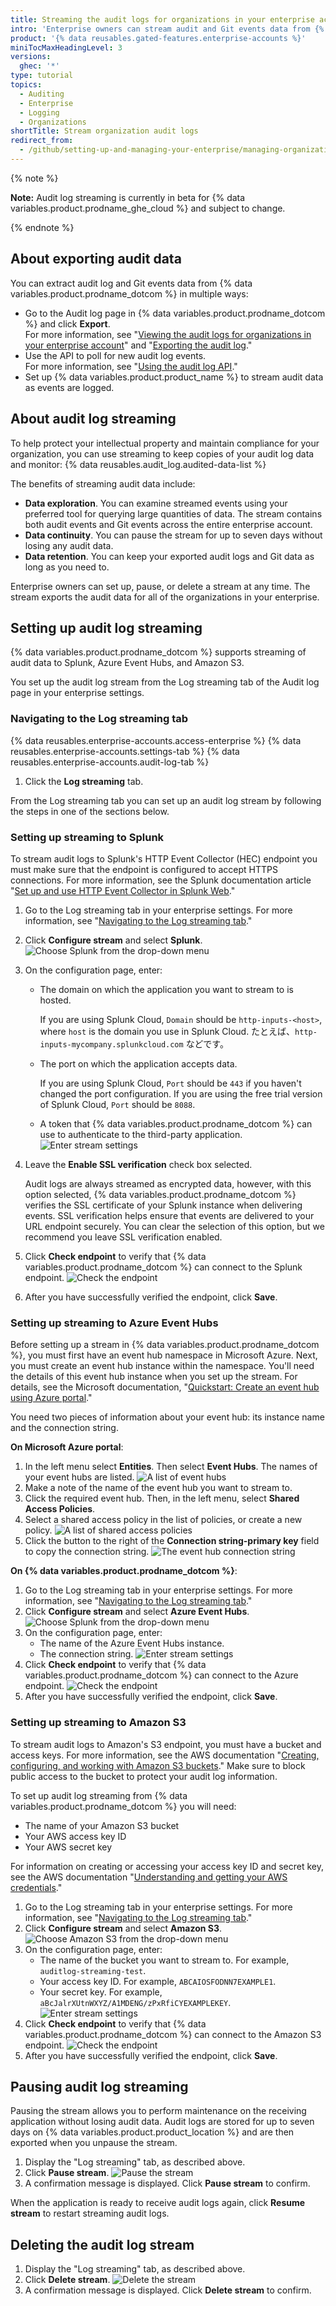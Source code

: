```yaml
---
title: Streaming the audit logs for organizations in your enterprise account
intro: 'Enterprise owners can stream audit and Git events data from {% data variables.product.prodname_dotcom %} to an external data management system.'
product: '{% data reusables.gated-features.enterprise-accounts %}'
miniTocMaxHeadingLevel: 3
versions:
  ghec: '*'
type: tutorial
topics:
  - Auditing
  - Enterprise
  - Logging
  - Organizations
shortTitle: Stream organization audit logs
redirect_from:
  - /github/setting-up-and-managing-your-enterprise/managing-organizations-in-your-enterprise-account/streaming-the-audit-logs-for-organizations-in-your-enterprise-account
---
```


{% note %}

**Note:** Audit log streaming is currently in beta for {% data variables.product.prodname_ghe_cloud %} and subject to change.

{% endnote %}

## About exporting audit data

You can extract audit log and Git events data from {% data variables.product.prodname_dotcom %} in multiple ways:

* Go to the Audit log page in {% data variables.product.prodname_dotcom %} and click **Export**. <br/> For more information, see "[Viewing the audit logs for organizations in your enterprise account](/github/setting-up-and-managing-your-enterprise/managing-organizations-in-your-enterprise-account/viewing-the-audit-logs-for-organizations-in-your-enterprise-account)" and "[Exporting the audit log](/organizations/keeping-your-organization-secure/reviewing-the-audit-log-for-your-organization#exporting-the-audit-log)."
* Use the API to poll for new audit log events. <br/> For more information, see "[Using the audit log API](/organizations/keeping-your-organization-secure/reviewing-the-audit-log-for-your-organization#using-the-audit-log-api)."
* Set up {% data variables.product.product_name %} to stream audit data as events are logged.

## About audit log streaming

To help protect your intellectual property and maintain compliance for your organization, you can use streaming to keep copies of your audit log data and monitor:
{% data reusables.audit_log.audited-data-list %}

The benefits of streaming audit data include:

* **Data exploration**. You can examine streamed events using your preferred tool for querying large quantities of data. The stream contains both audit events and Git events across the entire enterprise account.
* **Data continuity**. You can pause the stream for up to seven days without losing any audit data.
* **Data retention**. You can keep your exported audit logs and Git data as long as you need to.

Enterprise owners can set up, pause, or delete a stream at any time. The stream exports the audit data for all of the organizations in your enterprise.

## Setting up audit log streaming

{% data variables.product.prodname_dotcom %} supports streaming of audit data to Splunk, Azure Event Hubs, and Amazon S3.

You set up the audit log stream from the Log streaming tab of the Audit log page in your enterprise settings.

### Navigating to the Log streaming tab

{% data reusables.enterprise-accounts.access-enterprise %}
{% data reusables.enterprise-accounts.settings-tab %}
{% data reusables.enterprise-accounts.audit-log-tab %}
1. Click the **Log streaming** tab.

From the Log streaming tab you can set up an audit log stream by following the steps in one of the sections below.

### Setting up streaming to Splunk

To stream audit logs to Splunk's HTTP Event Collector (HEC) endpoint you must make sure that the endpoint is configured to accept HTTPS connections. For more information, see the Splunk documentation article "[Set up and use HTTP Event Collector in Splunk Web](https://docs.splunk.com/Documentation/Splunk/latest/Data/UsetheHTTPEventCollector)."

1. Go to the Log streaming tab in your enterprise settings. For more information, see "[Navigating to the Log streaming tab](#navigating-to-the-log-streaming-tab)."
1. Click **Configure stream** and select **Splunk**. ![Choose Splunk from the drop-down menu](/assets/images/help/enterprises/audit-stream-choice-splunk.png)
1. On the configuration page, enter:
   * The domain on which the application you want to stream to is hosted.

     If you are using Splunk Cloud, `Domain` should be `http-inputs-<host>`, where `host` is the domain you use in Splunk Cloud. たとえば、`http-inputs-mycompany.splunkcloud.com` などです。

   * The port on which the application accepts data.<br>

     If you are using Splunk Cloud, `Port` should be `443` if you haven't changed the port configuration. If you are using the free trial version of Splunk Cloud, `Port` should be `8088`.

   * A token that {% data variables.product.prodname_dotcom %} can use to authenticate to the third-party application. ![Enter stream settings](/assets/images/help/enterprises/audit-stream-add-splunk.png)

1. Leave the **Enable SSL verification** check box selected.

    Audit logs are always streamed as encrypted data, however, with this option selected, {% data variables.product.prodname_dotcom %} verifies the SSL certificate of your Splunk instance when delivering events. SSL verification helps ensure that events are delivered to your URL endpoint securely. You can clear the selection of this option, but we recommend you leave SSL verification enabled.
1. Click **Check endpoint** to verify that {% data variables.product.prodname_dotcom %} can connect to the Splunk endpoint. ![Check the endpoint](/assets/images/help/enterprises/audit-stream-check-splunk.png)
1. After you have successfully verified the endpoint, click **Save**.

### Setting up streaming to Azure Event Hubs

Before setting up a stream in {% data variables.product.prodname_dotcom %}, you must first have an event hub namespace in Microsoft Azure. Next, you must create an event hub instance within the namespace. You'll need the details of this event hub instance when you set up the stream. For details, see the Microsoft documentation, "[Quickstart: Create an event hub using Azure portal](https://docs.microsoft.com/en-us/azure/event-hubs/event-hubs-create)."

You need two pieces of information about your event hub: its instance name and the connection string.

**On Microsoft Azure portal**:
1. In the left menu select **Entities**. Then select **Event Hubs**. The names of your event hubs are listed. ![A list of event hubs](/assets/images/help/enterprises/azure-event-hubs-list.png)
1. Make a note of the name of the event hub you want to stream to.
1. Click the required event hub. Then, in the left menu, select **Shared Access Policies**.
1. Select a shared access policy in the list of policies, or create a new policy. ![A list of shared access policies](/assets/images/help/enterprises/azure-shared-access-policies.png)
1. Click the button to the right of the **Connection string-primary key** field to copy the connection string. ![The event hub connection string](/assets/images/help/enterprises/azure-connection-string.png)

**On {% data variables.product.prodname_dotcom %}**:
1. Go to the Log streaming tab in your enterprise settings. For more information, see "[Navigating to the Log streaming tab](#navigating-to-the-log-streaming-tab)."
1. Click **Configure stream** and select **Azure Event Hubs**. ![Choose Splunk from the drop-down menu](/assets/images/help/enterprises/audit-stream-choice-azure.png)
1. On the configuration page, enter:
   * The name of the Azure Event Hubs instance.
   * The connection string. ![Enter stream settings](/assets/images/help/enterprises/audit-stream-add-azure.png)
1. Click **Check endpoint** to verify that {% data variables.product.prodname_dotcom %} can connect to the Azure endpoint. ![Check the endpoint](/assets/images/help/enterprises/audit-stream-check.png)
1. After you have successfully verified the endpoint, click **Save**.

### Setting up streaming to Amazon S3

To stream audit logs to Amazon's S3 endpoint, you must have a bucket and access keys. For more information, see the AWS documentation "[Creating, configuring, and working with Amazon S3 buckets](https://docs.aws.amazon.com/AmazonS3/latest/userguide/creating-buckets-s3.html)." Make sure to block public access to the bucket to protect your audit log information.

To set up audit log streaming from {% data variables.product.prodname_dotcom %} you will need:
* The name of your Amazon S3 bucket
* Your AWS access key ID
* Your AWS secret key

For information on creating or accessing your access key ID and secret key, see the AWS documentation "[Understanding and getting your AWS credentials](https://docs.aws.amazon.com/general/latest/gr/aws-sec-cred-types.html)."

1. Go to the Log streaming tab in your enterprise settings. For more information, see "[Navigating to the Log streaming tab](#navigating-to-the-log-streaming-tab)."
1. Click **Configure stream** and select **Amazon S3**. ![Choose Amazon S3 from the drop-down menu](/assets/images/help/enterprises/audit-stream-choice-s3.png)
1. On the configuration page, enter:
   * The name of the bucket you want to stream to. For example, `auditlog-streaming-test`.
   * Your access key ID. For example, `ABCAIOSFODNN7EXAMPLE1`.
   * Your secret key. For example, `aBcJalrXUtnWXYZ/A1MDENG/zPxRfiCYEXAMPLEKEY`. ![Enter stream settings](/assets/images/help/enterprises/audit-stream-add-s3.png)
1. Click **Check endpoint** to verify that {% data variables.product.prodname_dotcom %} can connect to the Amazon S3 endpoint. ![Check the endpoint](/assets/images/help/enterprises/audit-stream-check.png)
1. After you have successfully verified the endpoint, click **Save**.

## Pausing audit log streaming

Pausing the stream allows you to perform maintenance on the receiving application without losing audit data. Audit logs are stored for up to seven days on {% data variables.product.product_location %} and are then exported when you unpause the stream.

1. Display the "Log streaming" tab, as described above.
1. Click **Pause stream**. ![Pause the stream](/assets/images/help/enterprises/audit-stream-pause.png)
1. A confirmation message is displayed. Click **Pause stream** to confirm.

When the application is ready to receive audit logs again, click **Resume stream** to restart streaming audit logs.

## Deleting the audit log stream

1. Display the "Log streaming" tab, as described above.
1. Click **Delete stream**. ![Delete the stream](/assets/images/help/enterprises/audit-stream-delete.png)
2. A confirmation message is displayed. Click **Delete stream** to confirm.
